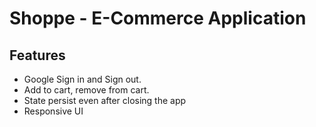# Shoppe - E-Commerce Application

## Features

- Google Sign in and Sign out.
- Add to cart, remove from cart.
- State persist even after closing the app
- Responsive UI

<!-- Trying to build a complete e-commerce application from scratch.
I will see this project till the very end.
This project is gonna be a proof of my work. -->
